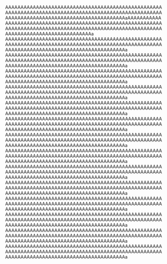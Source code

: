 AAAAAAAAAAAAAAAAAAAAAAAAAAAAAAAAAAAAAAAAAAAAAAAAAAAAAAAAAAAAAAAAAAAAAAAAAAAAAAAAAAAAAAAAAAAAAAAAAAAAAAAAAAAAAAAAAAAAAAAAAAAAAAAAAAAAAAAAAAAAAaAAAAAAAAAAAAAAAAAAAAAAAAAAAAAAAAAAAAAAAAAAAAAAAAAAAAAAAAAAAAAAAAAAAAAAAAAAAAAAAAAAAAAAAAAAAAAAAAAAAAAAAAAAAAAAAAAAAAAAAAAAAAAAAAAAAAAAAAAAAAAa
AAAAAAAAAAAAAAAAAAAAAAAAAAAAAAAAAAAAAAAAAAAAAAAAAAAAAAAAAAAAAAAAAAAAAAAAAAAAAAAAAAAAAAAAAAAAAAAAAAAAAAAAAAAAAAAAAAAAAAAAAAAAAAAAAAAAAAAAAAAAAa
AAAAAAAAAAAAAAAAAAAAAAAAAAAAAAAAAAAAAAAAAAAAAAAAAAAAAAAAAAAAAAAAAAAAAAAAAAAAAAAAAAAAAAAAAAAAAAAAAAAAAAAAAAAAAAAAAAAAAAAAAAAAAAAAAAAAAAAAAAAAAa
AAAAAAAAAAAAAAAAAAAAAAAAAAAAAAAAAAAAAAAAAAAAAAAAAAAAAAAAAAAAAAAAAAAAAAAAAAAAAAAAAAAAAAAAAAAAAAAAAAAAAAAAAAAAAAAAAAAAAAAAAAAAAAAAAAAAAAAAAAAAAa
AAAAAAAAAAAAAAAAAAAAAAAAAAAAAAAAAAAAAAAAAAAAAAAAAAAAAAAAAAAAAAAAAAAAAAAAAAAAAAAAAAAAAAAAAAAAAAAAAAAAAAAAAAAAAAAAAAAAAAAAAAAAAAAAAAAAAAAAAAAAAa
AAAAAAAAAAAAAAAAAAAAAAAAAAAAAAAAAAAAAAAAAAAAAAAAAAAAAAAAAAAAAAAAAAAAAAAAAAAAAAAAAAAAAAAAAAAAAAAAAAAAAAAAAAAAAAAAAAAAAAAAAAAAAAAAAAAAAAAAAAAAAa
AAAAAAAAAAAAAAAAAAAAAAAAAAAAAAAAAAAAAAAAAAAAAAAAAAAAAAAAAAAAAAAAAAAAAAAAAAAAAAAAAAAAAAAAAAAAAAAAAAAAAAAAAAAAAAAAAAAAAAAAAAAAAAAAAAAAAAAAAAAAAa
AAAAAAAAAAAAAAAAAAAAAAAAAAAAAAAAAAAAAAAAAAAAAAAAAAAAAAAAAAAAAAAAAAAAAAAAAAAAAAAAAAAAAAAAAAAAAAAAAAAAAAAAAAAAAAAAAAAAAAAAAAAAAAAAAAAAAAAAAAAAAa
AAAAAAAAAAAAAAAAAAAAAAAAAAAAAAAAAAAAAAAAAAAAAAAAAAAAAAAAAAAAAAAAAAAAAAAAAAAAAAAAAAAAAAAAAAAAAAAAAAAAAAAAAAAAAAAAAAAAAAAAAAAAAAAAAAAAAAAAAAAAAa
AAAAAAAAAAAAAAAAAAAAAAAAAAAAAAAAAAAAAAAAAAAAAAAAAAAAAAAAAAAAAAAAAAAAAAAAAAAAAAAAAAAAAAAAAAAAAAAAAAAAAAAAAAAAAAAAAAAAAAAAAAAAAAAAAAAAAAAAAAAAAa
AAAAAAAAAAAAAAAAAAAAAAAAAAAAAAAAAAAAAAAAAAAAAAAAAAAAAAAAAAAAAAAAAAAAAAAAAAAAAAAAAAAAAAAAAAAAAAAAAAAAAAAAAAAAAAAAAAAAAAAAAAAAAAAAAAAAAAAAAAAAAa
AAAAAAAAAAAAAAAAAAAAAAAAAAAAAAAAAAAAAAAAAAAAAAAAAAAAAAAAAAAAAAAAAAAAAAAAAAAAAAAAAAAAAAAAAAAAAAAAAAAAAAAAAAAAAAAAAAAAAAAAAAAAAAAAAAAAAAAAAAAAAa
AAAAAAAAAAAAAAAAAAAAAAAAAAAAAAAAAAAAAAAAAAAAAAAAAAAAAAAAAAAAAAAAAAAAAAAAAAAAAAAAAAAAAAAAAAAAAAAAAAAAAAAAAAAAAAAAAAAAAAAAAAAAAAAAAAAAAAAAAAAAAa
AAAAAAAAAAAAAAAAAAAAAAAAAAAAAAAAAAAAAAAAAAAAAAAAAAAAAAAAAAAAAAAAAAAAAAAAAAAAAAAAAAAAAAAAAAAAAAAAAAAAAAAAAAAAAAAAAAAAAAAAAAAAAAAAAAAAAAAAAAAAAa
AAAAAAAAAAAAAAAAAAAAAAAAAAAAAAAAAAAAAAAAAAAAAAAAAAAAAAAAAAAAAAAAAAAAAAAAAAAAAAAAAAAAAAAAAAAAAAAAAAAAAAAAAAAAAAAAAAAAAAAAAAAAAAAAAAAAAAAAAAAAAa


<!--
**gropgrop/gropgrop** is a ✨ _special_ ✨ repository because its `README.md` (this file) appears on your GitHub profile.

Here are some ideas to get you started:

- 🔭 I’m currently working on ...
- 🌱 I’m currently learning ...
- 👯 I’m looking to collaborate on ...
- 🤔 I’m looking for help with ...
- 💬 Ask me about ...
- 📫 How to reach me: ...
- 😄 Pronouns: ...
- ⚡ Fun fact: ...
-->
